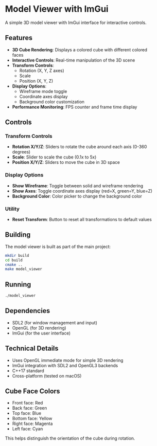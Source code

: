 # Model Viewer with ImGui

A simple 3D model viewer with ImGui interface for interactive controls.

## Features

- **3D Cube Rendering**: Displays a colored cube with different colored faces
- **Interactive Controls**: Real-time manipulation of the 3D scene
- **Transform Controls**:
  - Rotation (X, Y, Z axes)
  - Scale
  - Position (X, Y, Z)
- **Display Options**:
  - Wireframe mode toggle
  - Coordinate axes display
  - Background color customization
- **Performance Monitoring**: FPS counter and frame time display

## Controls

### Transform Controls

- **Rotation X/Y/Z**: Sliders to rotate the cube around each axis (0-360 degrees)
- **Scale**: Slider to scale the cube (0.1x to 5x)
- **Position X/Y/Z**: Sliders to move the cube in 3D space

### Display Options

- **Show Wireframe**: Toggle between solid and wireframe rendering
- **Show Axes**: Toggle coordinate axes display (red=X, green=Y, blue=Z)
- **Background Color**: Color picker to change the background color

### Utility

- **Reset Transform**: Button to reset all transformations to default values

## Building

The model viewer is built as part of the main project:

```bash
mkdir build
cd build
cmake ..
make model_viewer
```

## Running

```bash
./model_viewer
```

## Dependencies

- SDL2 (for window management and input)
- OpenGL (for 3D rendering)
- ImGui (for the user interface)

## Technical Details

- Uses OpenGL immediate mode for simple 3D rendering
- ImGui integration with SDL2 and OpenGL3 backends
- C++17 standard
- Cross-platform (tested on macOS)

## Cube Face Colors

- Front face: Red
- Back face: Green
- Top face: Blue
- Bottom face: Yellow
- Right face: Magenta
- Left face: Cyan

This helps distinguish the orientation of the cube during rotation.
